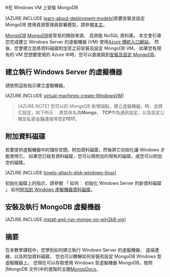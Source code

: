 <properties
    pageTitle="在 Windows VM 上安裝 MongoDB |Microsoft Azure"
    description="瞭解如何建立與執行 Windows Server 傳統部署模型 Azure VM 上安裝 MongoDB。"
    services="virtual-machines-windows"
    documentationCenter=""
    authors="iainfoulds"
    manager="timlt"
    editor="tysonn"
    tags="azure-service-management"/>

<tags
    ms.service="virtual-machines-windows"
    ms.workload="infrastructure-services"
    ms.tgt_pltfrm="vm-windows"
    ms.devlang="na"
    ms.topic="article"
    ms.date="10/10/2016"
    ms.author="iainfou"/>

#<a name="install-mongodb-on-a-windows-vm"></a>在 Windows VM 上安裝 MongoDB

[AZURE.INCLUDE [learn-about-deployment-models](../../includes/learn-about-deployment-models-classic-include.md)]若要安裝並設定 MongoDB 使用資源管理員部署模型，請參閱[本文](virtual-machines-windows-classic-install-mongodb.md)。

[MongoDB] [MongoDB]是常見的開啟來源、 高效能 NoSQL 資料庫。 本文會引導您完成建立 Windows Server 的虛擬機器 (VM) 使用[Azure 傳統入口網站][AzurePortal]。 然後，您會建立並將資料磁碟附加至之前安裝及設定 MongoDB VM。 如果您有現有的 VM 您想要使用的 Azure 中時，您可以直接跳到[安裝及設定 MongoDB](#install-and-run-mongodb-on-the-virtual-machine)。


## <a name="create-a-virtual-machine-running-windows-server"></a>建立執行 Windows Server 的虛擬機器

請依照這些指示建立虛擬機器。

[AZURE.INCLUDE [virtual-machines-create-WindowsVM](../../includes/virtual-machines-create-windowsvm.md)]

> [AZURE.NOTE] 您可以的 MongoDB 新增端點，建立虛擬機器，時，並將它設定，如下所示︰ 將其命名為**Mongo**、 **TCP**作為通訊協定，以及設定公開及私密金鑰連接埠至**27017**。

## <a name="attach-a-data-disk"></a>附加資料磁碟
若要提供虛擬機器中的儲存空間，附加資料磁碟，然後將它初始化讓 Windows 才能使用它。 如果您已經有資料磁碟，您可以將附加的現有的磁碟，或您可以附加空的磁碟。

[AZURE.INCLUDE [howto-attach-disk-windows-linux](../../includes/howto-attach-disk-windows-linux.md)]

初始化磁碟上的指示，請參閱 「 如何︰ 初始化 Windows Server 的新資料磁碟 」 如何[附加到 Windows 虛擬機器資料磁碟](virtual-machines-windows-classic-attach-disk.md)。

## <a name="install-and-run-mongodb-on-the-virtual-machine"></a>安裝及執行 MongoDB 虛擬機器

[AZURE.INCLUDE [install-and-run-mongo-on-win2k8-vm](../../includes/install-and-run-mongo-on-win2k8-vm.md)]

## <a name="summary"></a>摘要
在本教學課程中，您學到如何建立執行 Windows Server 的虛擬機器、 遠端連線，以及附加資料磁碟。  您也可以瞭解如何安裝和設定 MongoDB Windows 型虛擬機器上。 您現在可以存取使用 Windows 型虛擬機器 MongoDB，按照[MongoDB 文件]中的進階的主題[MongoDocs]。

[MongoDocs]: http://docs.mongodb.org/manual/
[MongoDB]: http://www.mongodb.org/
[AzurePortal]: http://manage.windowsazure.com
